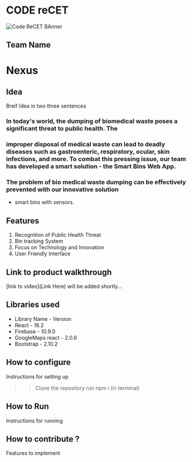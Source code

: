 

# CODE reCET

![Code ReCET BAnner](https://github.com/CODE-reCET/CodeRECET24/assets/154266304/08736571-0016-4aef-840d-94054de99db7)

## Team Name
# Nexus
## Idea
Breif Idea in two three sentences 

### In today's world, the dumping of biomedical waste poses a significant threat to public health. The 
###    improper disposal of medical waste can lead to deadly diseases such as gastroenteric, respiratory, ocular, skin infections, and more. To combat this pressing issue, our team has developed a smart solution - the Smart Bins Web App.

### The problem of bio medical waste dumping can be effectively prevented with our innovative solution
- smart bins with sensors.

## Features 
1. Recognition of Public Health Threat
2. Bin tracking System
3. Focus on Technology and Innovation
4. User Friendly Interface

## Link to product walkthrough
[link to video](Link Here)
will be added shortly...
   
## Libraries used
* Library Name - Version
* React - 18.2
* Firebase - 10.9.0
* GoogleMaps react - 2.0.6
* Bootstrap - 2.10.2 

## How to configure
Instructions for setting up 
>> Clone the repository
>> run npm i (in terminal)
>> 


## How to Run
Instructions for running

## How to contribute ? 
Features to implement 
